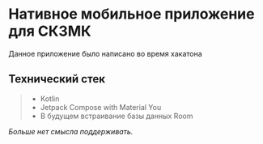 # Нативное мобильное приложение для СКЗМК

Данное приложение было написано во время хакатона

## Технический стек
> - Kotlin
> - Jetpack Compose with Material You
> - В будущем встраивание базы данных Room

*Больше нет смысла поддерживать.*
